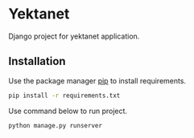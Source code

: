 # Yektanet

Django project for yektanet application.

## Installation

Use the package manager [pip](https://pip.pypa.io/en/stable/) to install requirements.

```bash
pip install -r requirements.txt
```

Use command below to run project.

```bash
python manage.py runserver
```
